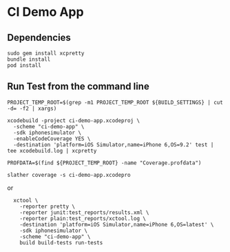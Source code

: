 CI Demo App
===========

Dependencies
------------

````
sudo gem install xcpretty
bundle install
pod install
````


Run Test from the command line
------------------------------

````
PROJECT_TEMP_ROOT=$(grep -m1 PROJECT_TEMP_ROOT ${BUILD_SETTINGS} | cut -d= -f2 | xargs)

xcodebuild -project ci-demo-app.xcodeproj \
  -scheme "ci-demo-app" \
  -sdk iphonesimulator \
  -enableCodeCoverage YES \
  -destination 'platform=iOS Simulator,name=iPhone 6,OS=9.2' test | tee xcodebuild.log | xcpretty

PROFDATA=$(find ${PROJECT_TEMP_ROOT} -name "Coverage.profdata")

slather coverage -s ci-demo-app.xcodepro
````

or

````
  xctool \
    -reporter pretty \
    -reporter junit:test_reports/results.xml \
    -reporter plain:test_reports/xctool.log \
    -destination 'platform=iOS Simulator,name=iPhone 6,OS=latest' \
    -sdk iphonesimulator \
    -scheme "ci-demo-app" \
    build build-tests run-tests

````
